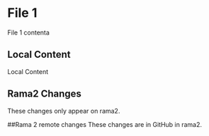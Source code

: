 # File 1
File 1 contenta


## Local Content
Local Content

## Rama2 Changes
These changes only appear on rama2.

##Rama 2 remote changes
These changes are in GitHub in rama2.
